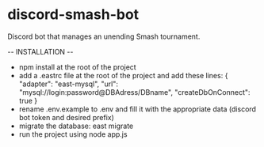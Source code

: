 # discord-smash-bot
Discord bot that manages an unending Smash tournament. 

-- INSTALLATION --
- npm install at the root of the project
- add a .eastrc file at the root of the project and add these lines: 
  {
    "adapter": "east-mysql",
    "url": "mysql://login:password@DBAdress/DBname",
    "createDbOnConnect": true
  }
- rename .env.example to .env and fill it with the appropriate data (discord bot token and desired prefix)
- migrate the database: east migrate
- run the project using node app.js
